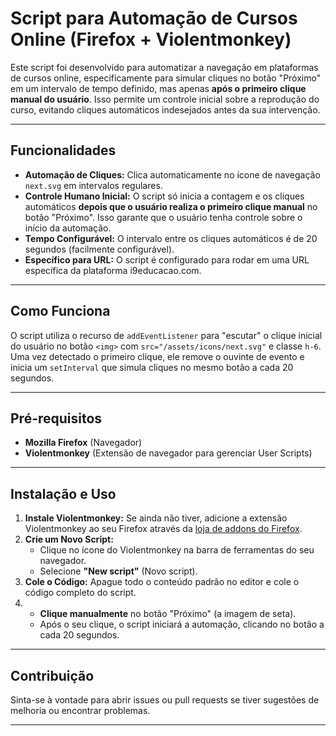 # Script para Automação de Cursos Online (Firefox + Violentmonkey)

Este script foi desenvolvido para automatizar a navegação em plataformas de cursos online, especificamente para simular cliques no botão "Próximo" em um intervalo de tempo definido, mas apenas **após o primeiro clique manual do usuário**. Isso permite um controle inicial sobre a reprodução do curso, evitando cliques automáticos indesejados antes da sua intervenção.

---

## Funcionalidades

* **Automação de Cliques:** Clica automaticamente no ícone de navegação `next.svg` em intervalos regulares.
* **Controle Humano Inicial:** O script só inicia a contagem e os cliques automáticos **depois que o usuário realiza o primeiro clique manual** no botão "Próximo". Isso garante que o usuário tenha controle sobre o início da automação.
* **Tempo Configurável:** O intervalo entre os cliques automáticos é de 20 segundos (facilmente configurável).
* **Específico para URL:** O script é configurado para rodar em uma URL específica da plataforma i9educacao.com.

---

## Como Funciona

O script utiliza o recurso de `addEventListener` para "escutar" o clique inicial do usuário no botão `<img>` com `src="/assets/icons/next.svg"` e classe `h-6`. Uma vez detectado o primeiro clique, ele remove o ouvinte de evento e inicia um `setInterval` que simula cliques no mesmo botão a cada 20 segundos.

---

## Pré-requisitos

* **Mozilla Firefox** (Navegador)
* **Violentmonkey** (Extensão de navegador para gerenciar User Scripts)

---

## Instalação e Uso

1.  **Instale Violentmonkey:** Se ainda não tiver, adicione a extensão Violentmonkey ao seu Firefox através da [loja de addons do Firefox](https://addons.mozilla.org/firefox/addon/violentmonkey/).
2.  **Crie um Novo Script:**
    * Clique no ícone do Violentmonkey na barra de ferramentas do seu navegador.
    * Selecione **"New script"** (Novo script).
3.  **Cole o Código:** Apague todo o conteúdo padrão no editor e cole o código completo do script.
4.  * **Clique manualmente** no botão "Próximo" (a imagem de seta).
    * Após o seu clique, o script iniciará a automação, clicando no botão a cada 20 segundos.

---

## Contribuição

Sinta-se à vontade para abrir issues ou pull requests se tiver sugestões de melhoria ou encontrar problemas.

---
